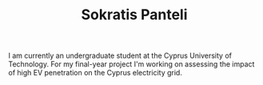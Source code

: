 ﻿---
# Display name
title: Sokratis Panteli

# Username (this should match the folder name and the name on publications)
authors:
- "S. Panteli"

# Is this the primary user of the site?
superuser: false

# Role/position
role: Undergraduate student (CUT)

# Organizations/Affiliations
organizations:
- name: Cyprus University of Technology
  url: "https://cut.ac.cy"

# Short bio (displayed in user profile at end of posts)
bio: 

# List each interest with a dash
interests:
- Electric vehicle integration

education:
  courses:
  - course: Bachelors in Electrical Engineering (4-year curriculum)
    institution: Cyprus University of Technology
    year: Ongoing


# Social/Academic Networking
# Remove the ones not needed
social:
- icon: envelope
  icon_pack: fas
  link: 'mailto:sn.panteli@edu.cut.ac.cy'  # For a direct email link, use "mailto:test@example.org".


# Enter email to display Gravatar (if Gravatar enabled in Config)
email: ""
  
# Organizational groups that you belong to (for People widget)
#   Set this to `[]` or comment out if you are not using People widget.
user_groups:
- Research Assistants
---

I am currently an undergraduate student at the Cyprus University of Technology. For my final-year project I'm working on assessing the impact of high EV penetration on the Cyprus electricity grid.
